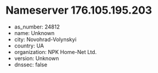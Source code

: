 # Nameserver 176.105.195.203

* as_number: 24812
* name: Unknown
* city: Novohrad-Volynskyi
* country: UA
* organization: NPK Home-Net Ltd.
* version: Unknown
* dnssec: false
